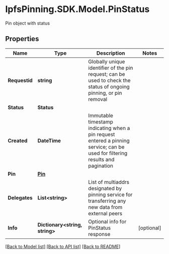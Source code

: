 # IpfsPinning.SDK.Model.PinStatus
Pin object with status

## Properties

Name | Type | Description | Notes
------------ | ------------- | ------------- | -------------
**Requestid** | **string** | Globally unique identifier of the pin request; can be used to check the status of ongoing pinning, or pin removal | 
**Status** | **Status** |  | 
**Created** | **DateTime** | Immutable timestamp indicating when a pin request entered a pinning service; can be used for filtering results and pagination | 
**Pin** | [**Pin**](Pin.md) |  | 
**Delegates** | **List&lt;string&gt;** | List of multiaddrs designated by pinning service for transferring any new data from external peers | 
**Info** | **Dictionary&lt;string, string&gt;** | Optional info for PinStatus response | [optional] 

[[Back to Model list]](../README.md#documentation-for-models) [[Back to API list]](../README.md#documentation-for-api-endpoints) [[Back to README]](../README.md)

